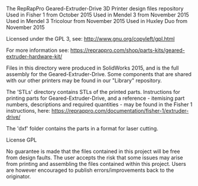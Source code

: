 The RepRapPro Geared-Extruder-Drive 3D Printer design files repository
Used in Fisher 1 from October 2015
Used in Mendel 3 from November 2015
Used in Mendel 3 Tricolour from November 2015
Used in Huxley Duo from November 2015

Licensed under the GPL 3, see: http://www.gnu.org/copyleft/gpl.html

For more information see: https://reprappro.com/shop/parts-kits/geared-extruder-hardware-kit/

Files in this directory were produced in SolidWorks 2015, and is the full assembly for the Geared-Extruder-Drive. Some components that are shared with our other printers may be found in our "Library" repository.

The 'STLs' directory contains STLs of the printed parts. Instructions for printing parts for Geared-Extruder-Drive, and a reference - itemising part numbers, descriptions and required quantities - may be found in the Fisher 1 instructions, here: https://reprappro.com/documentation/fisher-1/extruder-drive/

The 'dxf' folder contains the parts in a format for laser cutting.

License GPL

No guarantee is made that the files contained in this project will be free from design faults. The user accepts the risk that some issues may arise from printing and assembling the files contained within this project. Users are however encouraged to publish errors/improvements back to the originator.
